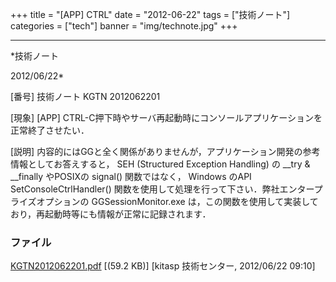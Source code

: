 ﻿+++
title = "[APP] CTRL"
date = "2012-06-22"
tags = ["技術ノート"]
categories = ["tech"]
banner = "img/technote.jpg"
+++

-----------------------------------------------------------------------------------------------------------------------------

*技術ノート

2012/06/22*


[番号]
技術ノート KGTN 2012062201

[現象]
[APP]
CTRL-C押下時やサーバ再起動時にコンソールアプリケーションを正常終了させたい．

[説明]
内容的にはGGと全く関係がありませんが，アプリケーション開発の参考情報としてお答えすると，
SEH (Structured Exception Handling) の __try & __finally やPOSIXの
signal() 関数ではなく， Windows のAPI SetConsoleCtrlHandler()
関数を使用して処理を行って下さい．弊社エンタープライズオプションの
GGSessionMonitor.exe
は，この関数を使用して実装しており，再起動時等にも情報が正常に記録されます．


### ファイル

 
 


[KGTN2012062201.pdf](http://techreport.kitasp.net/attachments/download/916/KGTN2012062201.pdf)
 [(59.2 KB)] [kitasp 技術センター, 2012/06/22
09:10]


 


 

